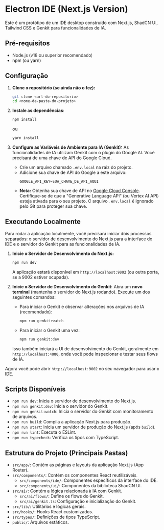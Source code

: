 # Electron IDE (Next.js Version)

Este é um protótipo de um IDE desktop construído com Next.js, ShadCN UI, Tailwind CSS e Genkit para funcionalidades de IA.

## Pré-requisitos

- Node.js (v18 ou superior recomendado)
- npm (ou yarn)

## Configuração

1.  **Clone o repositório (se ainda não o fez):**
    ```bash
    git clone <url-do-repositorio>
    cd <nome-da-pasta-do-projeto>
    ```

2.  **Instale as dependências:**
    ```bash
    npm install
    ```
    ou
    ```bash
    yarn install
    ```

3.  **Configure as Variáveis de Ambiente para IA (Genkit):**
    As funcionalidades de IA utilizam Genkit com o plugin do Google AI. Você precisará de uma chave de API do Google Cloud.

    *   Crie um arquivo chamado `.env.local` na raiz do projeto.
    *   Adicione sua chave de API do Google a este arquivo:
        ```env
        GOOGLE_API_KEY=SUA_CHAVE_DE_API_AQUI
        ```
    *   **Nota:** Obtenha sua chave de API no [Google Cloud Console](https://console.cloud.google.com/). Certifique-se de que a "Generative Language API" (ou Vertex AI API) esteja ativada para o seu projeto. O arquivo `.env.local` é ignorado pelo Git para proteger sua chave.

## Executando Localmente

Para rodar a aplicação localmente, você precisará iniciar dois processos separados: o servidor de desenvolvimento do Next.js para a interface do IDE e o servidor do Genkit para as funcionalidades de IA.

1.  **Inicie o Servidor de Desenvolvimento do Next.js:**
    ```bash
    npm run dev
    ```
    A aplicação estará disponível em `http://localhost:9002` (ou outra porta, se a 9002 estiver ocupada).

2.  **Inicie o Servidor de Desenvolvimento do Genkit:**
    Abra um **novo terminal** (mantenha o servidor do Next.js rodando).
    Execute um dos seguintes comandos:
    *   Para iniciar o Genkit e observar alterações nos arquivos de IA (recomendado):
        ```bash
        npm run genkit:watch
        ```
    *   Para iniciar o Genkit uma vez:
        ```bash
        npm run genkit:dev
        ```
    Isso também iniciará a UI de desenvolvimento do Genkit, geralmente em `http://localhost:4000`, onde você pode inspecionar e testar seus flows de IA.

Agora você pode abrir `http://localhost:9002` no seu navegador para usar o IDE.

## Scripts Disponíveis

- `npm run dev`: Inicia o servidor de desenvolvimento do Next.js.
- `npm run genkit:dev`: Inicia o servidor do Genkit.
- `npm run genkit:watch`: Inicia o servidor do Genkit com monitoramento de arquivos.
- `npm run build`: Compila a aplicação Next.js para produção.
- `npm run start`: Inicia um servidor de produção do Next.js (após `build`).
- `npm run lint`: Executa o ESLint.
- `npm run typecheck`: Verifica os tipos com TypeScript.

## Estrutura do Projeto (Principais Pastas)

- `src/app/`: Contém as páginas e layouts da aplicação Next.js (App Router).
- `src/components/`: Contém os componentes React reutilizáveis.
  - `src/components/ide/`: Componentes específicos da interface do IDE.
  - `src/components/ui/`: Componentes da biblioteca ShadCN UI.
- `src/ai/`: Contém a lógica relacionada à IA com Genkit.
  - `src/ai/flows/`: Define os flows do Genkit.
  - `src/ai/genkit.ts`: Configuração e inicialização do Genkit.
- `src/lib/`: Utilitários e lógicas gerais.
- `src/hooks/`: Hooks React customizados.
- `src/types/`: Definições de tipos TypeScript.
- `public/`: Arquivos estáticos.
